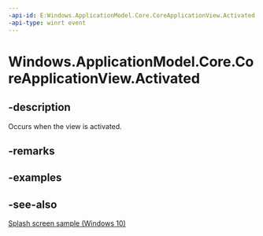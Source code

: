 ----api-id: E:Windows.ApplicationModel.Core.CoreApplicationView.Activated
-api-type: winrt event
---<!-- Event syntaxpublic event Windows.Foundation.TypedEventHandler Activated<Windows.ApplicationModel.Core.CoreApplicationView,  Windows.ApplicationModel.Activation.IActivatedEventArgs>--># Windows.ApplicationModel.Core.CoreApplicationView.Activated## -descriptionOccurs when the view is activated.## -remarks## -examples## -see-also[Splash screen sample (Windows 10)](http://go.microsoft.com/fwlink/p/?LinkId=620608)